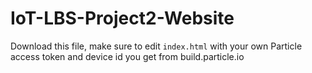 # IoT-LBS-Project2-Website

Download this file, make sure to edit `index.html` with your own Particle access token and device id you get from build.particle.io
